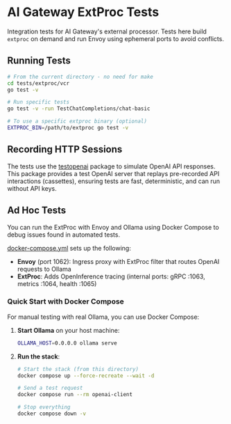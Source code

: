 # AI Gateway ExtProc Tests

Integration tests for AI Gateway's external processor. Tests here build
`extproc` on demand and run Envoy using ephemeral ports to avoid conflicts.

## Running Tests

```bash
# From the current directory - no need for make
cd tests/extproc/vcr
go test -v

# Run specific tests
go test -v -run TestChatCompletions/chat-basic

# To use a specific extproc binary (optional)
EXTPROC_BIN=/path/to/extproc go test -v
```

## Recording HTTP Sessions

The tests use the [testopenai](../../internal/testopenai) package to
simulate OpenAI API responses. This package provides a test OpenAI server that
replays pre-recorded API interactions (cassettes), ensuring tests are fast,
deterministic, and can run without API keys.

## Ad Hoc Tests

You can run the ExtProc with Envoy and Ollama using Docker Compose to debug
issues found in automated tests.

[docker-compose.yml](docker-compose.yaml) sets up the following:

- **Envoy** (port 1062): Ingress proxy with ExtProc filter that routes OpenAI requests to Ollama
- **ExtProc**: Adds OpenInference tracing (internal ports: gRPC :1063, metrics :1064, health :1065)

### Quick Start with Docker Compose

For manual testing with real Ollama, you can use Docker Compose:

1. **Start Ollama** on your host machine:

   ```bash
   OLLAMA_HOST=0.0.0.0 ollama serve
   ```

2. **Run the stack**:

   ```bash
   # Start the stack (from this directory)
   docker compose up --force-recreate --wait -d

   # Send a test request
   docker compose run --rm openai-client

   # Stop everything
   docker compose down -v
   ```
